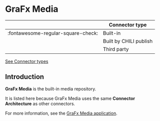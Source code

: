 # GraFx Media

|  | Connector type |
| --- | --- |
| :fontawesome-regular-square-check: | Built-in |
|  | Built by CHILI publish |
|  | Third party |

[See Connector types](../../../GraFx-Studio/concepts/connectors/#types-of-connectors)

## Introduction

**GraFx Media** is the built-in media repository.

It is listed here because GraFx Media uses the same **Connector Architecture** as other connectors.

For more information, see the [GraFx Media application](../../../GraFx-Media/).